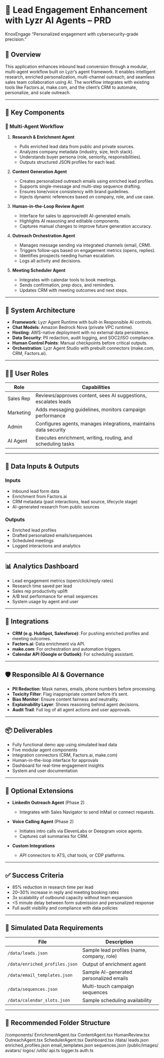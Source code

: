 # 🧠 Lead Engagement Enhancement with Lyzr AI Agents – PRD
KnoxEngage
“Personalized engagement with cybersecurity-grade precision.”


## 📌 Overview


This application enhances inbound lead conversion through a modular, multi-agent workflow built on Lyzr’s agent framework. It enables intelligent research, enriched personalization, multi-channel outreach, and seamless sales team collaboration using AI. The workflow integrates with existing tools like Factors.ai, make.com, and the client’s CRM to automate, personalize, and scale outreach.

---

## 🧱 Key Components

### 🔁 Multi-Agent Workflow

1. **Research & Enrichment Agent**
   - Pulls enriched lead data from public and private sources.
   - Analyzes company metadata (industry, size, tech stack).
   - Understands buyer persona (role, seniority, responsibilities).
   - Outputs structured JSON profiles for each lead.

2. **Content Generation Agent**
   - Creates personalized outreach emails using enriched lead profiles.
   - Supports single-message and multi-step sequence drafting.
   - Ensures tone/voice consistency with brand guidelines.
   - Injects dynamic references based on company, role, and use case.

3. **Human-in-the-Loop Review Agent**
   - Interface for sales to approve/edit AI-generated emails.
   - Highlights AI reasoning and editable components.
   - Captures manual changes to improve future generation accuracy.

4. **Outreach Orchestration Agent**
   - Manages message sending via integrated channels (email, CRM).
   - Triggers follow-ups based on engagement metrics (opens, replies).
   - Identifies prospects needing human escalation.
   - Logs all activity and decisions.

5. **Meeting Scheduler Agent**
   - Integrates with calendar tools to book meetings.
   - Sends confirmation, prep docs, and reminders.
   - Updates CRM with meeting outcomes and next steps.

---

## 🧰 System Architecture

- **Framework**: Lyzr Agent Runtime with built-in Responsible AI controls.
- **Chat Models**: Amazon Bedrock Nova (private VPC runtime).
- **Hosting**: AWS-native deployment with no external data persistence.
- **Data Security**: PII redaction, audit logging, and SOC2/ISO compliance.
- **Human Control Points**: Manual checkpoints before critical outputs.
- **Orchestration**: Lyzr Agent Studio with prebuilt connectors (make.com, CRM, Factors.ai).

---

## 🧑‍💼 User Roles

| Role | Capabilities |
|------|--------------|
| Sales Rep | Reviews/approves content, sees AI suggestions, escalates leads |
| Marketing | Adds messaging guidelines, monitors campaign performance |
| Admin | Configures agents, manages integrations, maintains data security |
| AI Agent | Executes enrichment, writing, routing, and scheduling tasks |

---

## 🧪 Data Inputs & Outputs

### Inputs
- Inbound lead form data
- Enrichment from Factors.ai
- CRM metadata (past interactions, lead source, lifecycle stage)
- AI-generated research from public sources

### Outputs
- Enriched lead profiles
- Drafted personalized emails/sequences
- Scheduled meetings
- Logged interactions and analytics

---

## 📊 Analytics Dashboard

- Lead engagement metrics (open/click/reply rates)
- Research time saved per lead
- Sales rep productivity uplift
- A/B test performance for email sequences
- System usage by agent and user

---

## 🔄 Integrations

- **CRM (e.g. HubSpot, Salesforce)**: For pushing enriched profiles and meeting outcomes.
- **Factors.ai**: Data enrichment via API.
- **make.com**: For orchestration and automation triggers.
- **Calendar API (Google or Outlook)**: For scheduling assistant.

---

## 🛡️ Responsible AI & Governance

- **PII Redaction**: Mask names, emails, phone numbers before processing.
- **Toxicity Filter**: Flag inappropriate content before it’s sent.
- **Bias Monitor**: Ensure content fairness and neutrality.
- **Explainability Layer**: Shows reasoning behind agent decisions.
- **Audit Trail**: Full log of all agent actions and user approvals.

---

## 📦 Deliverables

- Fully functional demo app using simulated lead data
- Five modular agent components
- Integration connectors (CRM, Factors.ai, make.com)
- Human-in-the-loop interface for approvals
- Dashboard for real-time engagement insights
- System and user documentation

---

## 🔌 Optional Extensions

- **LinkedIn Outreach Agent** (Phase 2)
  - Integrates with Sales Navigator to send InMail or connect requests.

- **Voice Calling Agent** (Phase 2)
  - Initiates intro calls via ElevenLabs or Deepgram voice agents.
  - Captures call summaries for CRM.

- **Custom Integrations**
  - API connectors to ATS, chat tools, or CDP platforms.

---

## ✅ Success Criteria

- 85% reduction in research time per lead
- 20–30% increase in reply and meeting booking rates
- 3x scalability of outbound capacity without team expansion
- <5 minute delay between form submission and personalized response
- Full audit visibility and compliance with data policies

---

## 🧪 Simulated Data Requirements

| File | Description |
|------|-------------|
| `/data/leads.json` | Sample lead profiles (name, company, role) |
| `/data/enriched_profiles.json` | Output of enrichment agent |
| `/data/email_templates.json` | Sample AI-generated personalized emails |
| `/data/sequences.json` | Multi-touch campaign sequences |
| `/data/calendar_slots.json` | Sample scheduling availability |

---

## 📂 Recommended Folder Structure

/components/
EnrichmentAgent.tsx
ContentAgent.tsx
HumanReview.tsx
OutreachAgent.tsx
SchedulerAgent.tsx
Dashboard.tsx
/data/
leads.json
enriched_profiles.json
email_templates.json
sequences.json
/public/images/
avatars/
logos/
/utils/
api.ts
logger.ts
auth.ts

